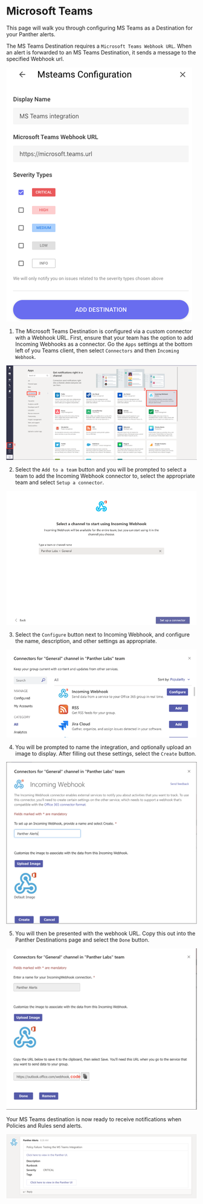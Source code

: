 # Microsoft Teams

This page will walk you through configuring MS Teams as a Destination for your Panther alerts.

The MS Teams Destination requires a `Microsoft Teams Webhook URL`. When an alert is forwarded to an MS Teams Destination, it sends a message to the specified Webhook url.

![](../../.gitbook/assets/screen-shot-2019-10-21-at-1.00.38-pm.png)

1. The Microsoft Teams Destination is configured via a custom connector with a Webhook URL. First, ensure that your team has the option to add Incoming Webhooks as a connector. Go the `Apps` settings at the bottom left of you Teams client, then select `Connectors` and then `Incoming Webhook`.

![](../../.gitbook/assets/screen-shot-2019-10-22-at-10.53.48-am.png)

2. Select the `Add to a team` button and you will be prompted to select a team to add the Incoming Webhook connector to, select the appropriate team and select `Setup a connector`.

![](../../.gitbook/assets/screen-shot-2019-10-22-at-10.59.04-am.png)

3. Select the `Configure` button next to Incoming Webhook, and configure the name, description, and other settings as appropriate.

![](../../.gitbook/assets/screen-shot-2019-10-22-at-10.59.33-am.png)

4. You will be prompted to name the integration, and optionally upload an image to display. After filling out these settings, select the `Create` button.

![](../../.gitbook/assets/screen-shot-2019-10-23-at-5.10.19-pm.png)

5. You will then be presented with the webhook URL. Copy this out into the Panther Destinations page and select the `Done` button.

![](../../.gitbook/assets/screen-shot-2019-10-24-at-8.20.34-am.png)

Your MS Teams destination is now ready to receive notifications when Policies and Rules send alerts.

![](../../.gitbook/assets/screen-shot-2019-10-24-at-8.29.42-am.png)
